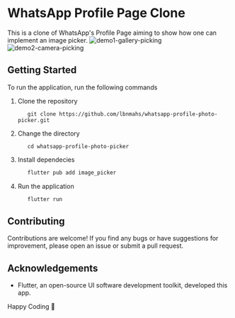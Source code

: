 # WhatsApp Profile Page Clone

This is a clone of WhatsApp's Profile Page aiming to show how one can implement an image picker.
![demo1-gallery-picking](https://github.com/lbnmahs/whatsapp-profile-photo-picker/blob/main/demo1.gif)
![demo2-camera-picking](https://github.com/lbnmahs/whatsapp-profile-photo-picker/blob/main/demo2.gif)

## Getting Started

To run the application, run the following commands

1. Clone the repository
    ```git
       git clone https://github.com/lbnmahs/whatsapp-profile-photo-picker.git
    ```

2. Change the directory
    ```git
       cd whatsapp-profile-photo-picker
    ```

3. Install dependecies
    ```dart
       flutter pub add image_picker
    ```

4. Run the application
    ```dart
       flutter run
    ```
## Contributing

Contributions are welcome! If you find any bugs or have suggestions for improvement, please open an issue or submit a pull request.


## Acknowledgements

* Flutter, an open-source UI software development toolkit, developed this app.

Happy Coding 🚀
